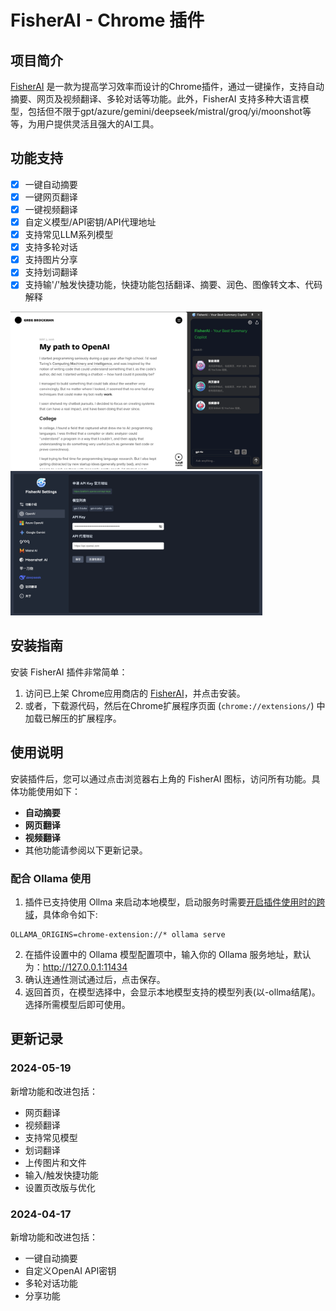 # FisherAI - Chrome 插件

## 项目简介
 [FisherAI](https://chromewebstore.google.com/detail/fisherai-your-best-summar/ipfiijaobcenaibdpaacbbpbjefgekbj) 是一款为提高学习效率而设计的Chrome插件，通过一键操作，支持自动摘要、网页及视频翻译、多轮对话等功能。此外，FisherAI 支持多种大语言模型，包括但不限于gpt/azure/gemini/deepseek/mistral/groq/yi/moonshot等等，为用户提供灵活且强大的AI工具。

## 功能支持
- [x] 一键自动摘要
- [x] 一键网页翻译
- [x] 一键视频翻译
- [x] 自定义模型/API密钥/API代理地址
- [x] 支持常见LLM系列模型
- [x] 支持多轮对话
- [x] 支持图片分享
- [x] 支持划词翻译
- [x] 支持输'/'触发快捷功能，快捷功能包括翻译、摘要、润色、图像转文本、代码解释

<a target="_blank" href="https://chromewebstore.google.com/detail/fisherai-your-best-summar/ipfiijaobcenaibdpaacbbpbjefgekbj">
<img src="public/home.png" alt="" style="max-width: 80%;">
</a>

<a target="_blank" href="https://chromewebstore.google.com/detail/fisherai-your-best-summar/ipfiijaobcenaibdpaacbbpbjefgekbj">
<img src="public/settings.png" alt="" style="max-width: 80%;">
</a>

## 安装指南
安装 FisherAI 插件非常简单：
1. 访问已上架 Chrome应用商店的 [FisherAI](https://chromewebstore.google.com/detail/fisherai-your-best-summar/ipfiijaobcenaibdpaacbbpbjefgekbj)，并点击安装。
2. 或者，下载源代码，然后在Chrome扩展程序页面 (`chrome://extensions/`) 中加载已解压的扩展程序。

## 使用说明
安装插件后，您可以通过点击浏览器右上角的 FisherAI 图标，访问所有功能。具体功能使用如下：
- **自动摘要**
- **网页翻译**
- **视频翻译**
- 其他功能请参阅以下更新记录。

### 配合 Ollama 使用
1. 插件已支持使用 Ollma 来启动本地模型，启动服务时需要[开启插件使用时的跨域](https://github.com/ollama/ollama/issues/2308)，具体命令如下:
```
OLLAMA_ORIGINS=chrome-extension://* ollama serve
```
2. 在插件设置中的 Ollama 模型配置项中，输入你的 Ollama 服务地址，默认为：http://127.0.0.1:11434
3. 确认连通性测试通过后，点击保存。
4. 返回首页，在模型选择中，会显示本地模型支持的模型列表(以-ollma结尾)。选择所需模型后即可使用。

## 更新记录
### 2024-05-19
新增功能和改进包括：
- 网页翻译
- 视频翻译
- 支持常见模型
- 划词翻译
- 上传图片和文件
- 输入/触发快捷功能
- 设置页改版与优化

### 2024-04-17
新增功能和改进包括：
- 一键自动摘要
- 自定义OpenAI API密钥
- 多轮对话功能
- 分享功能
